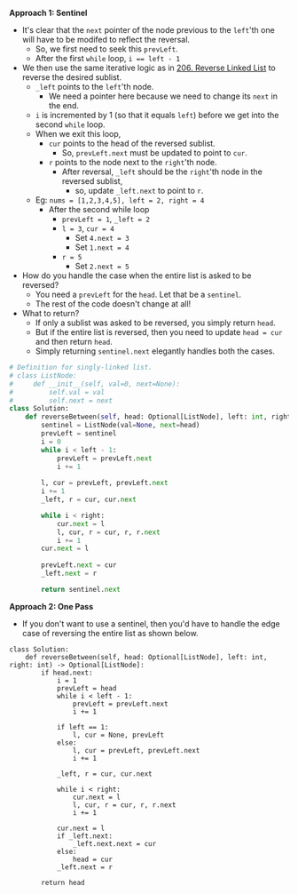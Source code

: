 **Approach 1: Sentinel**

* It's clear that the `next` pointer of the node previous to the `left`'th one will have to be modifed to reflect the reversal.
	* So, we first need to seek this `prevLeft`.
	* After the first `while` loop, `i == left - 1`
* We then use the same iterative logic as in [206. Reverse Linked List](https://leetcode.com/problems/reverse-linked-list/) to reverse the desired sublist.
	* `_left` points to the `left`'th node.
		* We need a pointer here because we need to change its `next` in the end.
	* `i` is incremented by 1 (so that it equals `left`) before we get into the second `while` loop.
	* When we exit this loop,		
		* `cur` points to the head of the reversed sublist.
			* So, `prevLeft.next` must be updated to point to `cur`.
		* `r` points to the node next to the `right`'th node.
			* After reversal, `_left` should be the `right`'th node in the reversed sublist,
				* so, update `_left.next` to point to `r`.
	* Eg: `nums = [1,2,3,4,5], left = 2, right = 4`				
		* After the second while loop
			* `prevLeft = 1`, `_left = 2`
			* `l = 3`, `cur = 4`			
				* Set `4.next = 3`
				* Set `1.next = 4`
			* `r = 5`				
				* Set `2.next = 5`
* How do you handle the case when the entire list is asked to be reversed?
	* You need a `prevLeft` for the `head`. Let that be a `sentinel`.
	* The rest of the code doesn't change at all!
* What to return?
	* If only a sublist was asked to be reversed, you simply return `head`.
	* But if the entire list is reversed, then you need to update `head = cur` and then return `head`.
	* Simply returning `sentinel.next` elegantly handles both the cases.
```py
# Definition for singly-linked list.
# class ListNode:
#     def __init__(self, val=0, next=None):
#         self.val = val
#         self.next = next
class Solution:
    def reverseBetween(self, head: Optional[ListNode], left: int, right: int) -> Optional[ListNode]:                  
        sentinel = ListNode(val=None, next=head)
        prevLeft = sentinel
        i = 0
        while i < left - 1:
            prevLeft = prevLeft.next
            i += 1
                    
        l, cur = prevLeft, prevLeft.next
        i += 1
        _left, r = cur, cur.next

        while i < right:
            cur.next = l
            l, cur, r = cur, r, r.next
            i += 1
        cur.next = l
        
        prevLeft.next = cur    
        _left.next = r

        return sentinel.next
```

**Approach 2: One Pass**

* If you don't want to use a sentinel, then you'd have to handle the edge case of reversing the entire list as shown below.
```
class Solution:
    def reverseBetween(self, head: Optional[ListNode], left: int, right: int) -> Optional[ListNode]:
        if head.next:
            i = 1
            prevLeft = head
            while i < left - 1:
                prevLeft = prevLeft.next
                i += 1

            if left == 1:
                l, cur = None, prevLeft
            else:
                l, cur = prevLeft, prevLeft.next
                i += 1

            _left, r = cur, cur.next

            while i < right:
                cur.next = l
                l, cur, r = cur, r, r.next
                i += 1

            cur.next = l
            if _left.next:
                _left.next.next = cur
            else:
                head = cur
            _left.next = r

        return head
```
